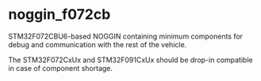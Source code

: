 # noggin_f072cb

STM32F072CBU6-based NOGGIN containing minimum components for debug and communication with the rest of the vehicle.

The STM32F072CxUx and STM32F091CxUx should be drop-in compatible in case of component shortage.